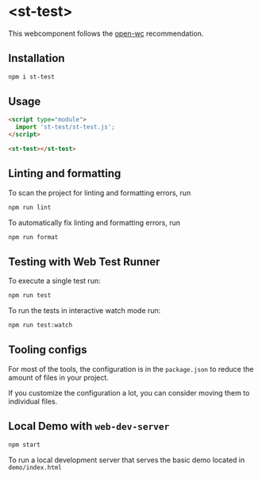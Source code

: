 # \<st-test>

This webcomponent follows the [open-wc](https://github.com/open-wc/open-wc) recommendation.

## Installation

```bash
npm i st-test
```

## Usage

```html
<script type="module">
  import 'st-test/st-test.js';
</script>

<st-test></st-test>
```

## Linting and formatting

To scan the project for linting and formatting errors, run

```bash
npm run lint
```

To automatically fix linting and formatting errors, run

```bash
npm run format
```

## Testing with Web Test Runner

To execute a single test run:

```bash
npm run test
```

To run the tests in interactive watch mode run:

```bash
npm run test:watch
```


## Tooling configs

For most of the tools, the configuration is in the `package.json` to reduce the amount of files in your project.

If you customize the configuration a lot, you can consider moving them to individual files.

## Local Demo with `web-dev-server`

```bash
npm start
```

To run a local development server that serves the basic demo located in `demo/index.html`
